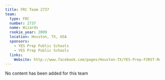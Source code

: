```yaml
---
title: FRC Team 2737
team:
  type: FRC
  number: 2737
  name: Wizards
  rookie_year: 2009
  location: Houston, TX, USA
  sponsors:
    - YES Prep Public Schools
    - YES Prep Public Schools
  links:
    Website: http://www.facebook.com/pages/Houston-TX/YES-Prep-FIRST-Robotics-Team-2737/219102392109
---
```

No content has been added for this team